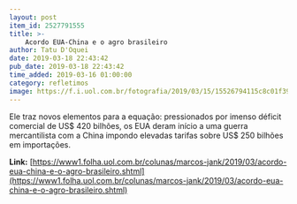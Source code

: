 ```yaml
---
layout: post
item_id: 2527791555
title: >-
    Acordo EUA-China e o agro brasileiro
author: Tatu D'Oquei
date: 2019-03-18 22:43:42
pub_date: 2019-03-18 22:43:42
time_added: 2019-03-16 01:00:00
category: refletimos
image: https://f.i.uol.com.br/fotografia/2019/03/15/15526794115c8c01f393b81_1552679411_3x2_rt.jpg
---
```


Ele traz novos elementos para a equação: pressionados por imenso déficit comercial de US$ 420 bilhões, os EUA deram início a uma guerra mercantilista com a China impondo elevadas tarifas sobre US$ 250 bilhões em importações.

**Link:** [https://www1.folha.uol.com.br/colunas/marcos-jank/2019/03/acordo-eua-china-e-o-agro-brasileiro.shtml](https://www1.folha.uol.com.br/colunas/marcos-jank/2019/03/acordo-eua-china-e-o-agro-brasileiro.shtml)

